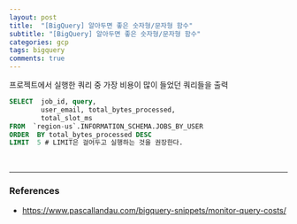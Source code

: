 ```yaml
---
layout: post
title:  "[BigQuery] 알아두면 좋은 숫자형/문자형 함수"
subtitle: "[BigQuery] 알아두면 좋은 숫자형/문자형 함수"
categories: gcp
tags: bigquery
comments: true
---
```


프로젝트에서 실행한 쿼리 중 가장 비용이 많이 들었던 쿼리들을 출력 

```SQL
SELECT	job_id, query, 
		user_email, total_bytes_processed, 
		total_slot_ms
FROM  `region-us`.INFORMATION_SCHEMA.JOBS_BY_USER
ORDER  BY total_bytes_processed DESC
LIMIT  5 # LIMIT은 걸어두고 실행하는 것을 권장한다.
```

<br>

---

### References
- https://www.pascallandau.com/bigquery-snippets/monitor-query-costs/

